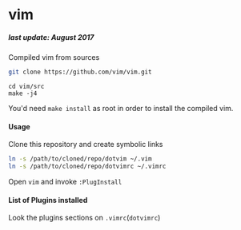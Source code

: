 # vim  

##### **last update:** August 2017

Compiled vim from sources

```sh
git clone https://github.com/vim/vim.git
```

```
cd vim/src
make -j4
```

You'd need `make install` as root in order to install the compiled vim.

#### Usage

Clone this repository and create symbolic links

```sh
ln -s /path/to/cloned/repo/dotvim ~/.vim
ln -s /path/to/cloned/repo/dotvimrc ~/.vimrc
```

Open `vim` and invoke `:PlugInstall`

#### List of Plugins installed

Look the plugins sections on `.vimrc`(`dotvimrc`)
